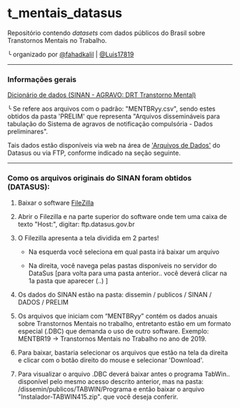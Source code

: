 # t_mentais_datasus

Repositório contendo *datasets* com dados públicos do Brasil sobre Transtornos Mentais no Trabalho.
  
  ╰ organizado por [@fahadkalil](https://github.com/fahadkalil) | [@Luis17819](https://github.com/Luis17819)

---

### Informações gerais

[Dicionário de dados (SINAN - AGRAVO: DRT Transtorno Mental)](https://app.wiki.saude.es.gov.br/vigilancia/microdados/dic_dados_drt_transtornosmentais_v5.pdf)
  
  ╰ Se refere aos arquivos com o padrão: "MENTBRyy.csv", sendo estes obtidos da pasta 'PRELIM' que representa "Arquivos dissemináveis para tabulação do Sistema de agravos de notificação compulsória - Dados preliminares".

  Tais dados estão disponíveis via web na área de ['Arquivos de Dados'](http://siab.datasus.gov.br/DATASUS/index.php?area=0901) do Datasus ou via FTP, conforme indicado na seção seguinte.

---

### Como os arquivos originais do SINAN foram obtidos (DATASUS):

1) Baixar o software [FileZilla](https://filezilla-project.org/download.php?platform=win64)

2) Abrir o Filezilla e na parte superior do software onde tem uma caixa de texto "Host:", digitar: ftp.datasus.gov.br

3) O Filezilla apresenta a tela dividida em 2 partes!

   - Na esquerda você seleciona em qual pasta irá baixar um arquivo

   - Na direita, você navega pelas pastas disponíveis no servidor do DataSus [para volta para uma pasta anterior.. você deverá clicar na 1a pasta que aparecer (..) ]

4) Os dados do SINAN estão na pasta: dissemin / publicos / SINAN / DADOS / PRELIM
    
5) Os arquivos que iniciam com “MENTBRyy” contém os dados anuais sobre Transtornos Mentais no trabalho, entretanto estão em um formato especial (.DBC) que demanda o uso de outro software.
    Exemplo: MENTBR19 -> Transtornos Mentais no Trabalho no ano de 2019.

7) Para baixar, bastaria selecionar os arquivos que estão na tela da direita e clicar com o botão direito do mouse e selecionar 'Download'.

8) Para visualizar o arquivo .DBC deverá baixar antes o programa TabWin.. disponível pelo mesmo acesso descrito anterior, mas na pasta: /dissemin/publicos/TABWIN/Programa e então baixar o arquivo "Instalador-TABWIN415.zip".
que você deseja conferir.
